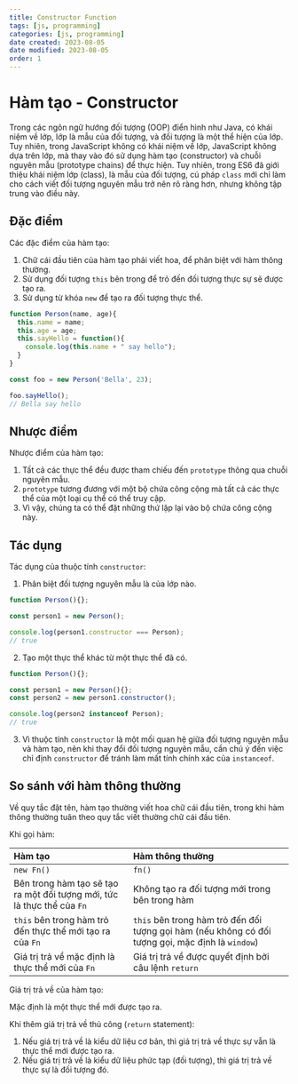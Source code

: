 ```yaml
---
title: Constructor Function
tags: [js, programming]
categories: [js, programming]
date created: 2023-08-05
date modified: 2023-08-05
order: 1
---
```


# Hàm tạo - Constructor

Trong các ngôn ngữ hướng đối tượng (OOP) điển hình như Java, có khái niệm về lớp, lớp là mẫu của đối tượng, và đối tượng là một thể hiện của lớp. Tuy nhiên, trong JavaScript không có khái niệm về lớp, JavaScript không dựa trên lớp, mà thay vào đó sử dụng hàm tạo (constructor) và chuỗi nguyên mẫu (prototype chains) để thực hiện. Tuy nhiên, trong ES6 đã giới thiệu khái niệm lớp (class), là mẫu của đối tượng, cú pháp `class` mới chỉ làm cho cách viết đối tượng nguyên mẫu trở nên rõ ràng hơn, nhưng không tập trung vào điều này.

## Đặc điểm

Các đặc điểm của hàm tạo:

1. Chữ cái đầu tiên của hàm tạo phải viết hoa, để phân biệt với hàm thông thường.
2. Sử dụng đối tượng `this` bên trong để trỏ đến đối tượng thực sự sẽ được tạo ra.
3. Sử dụng từ khóa `new` để tạo ra đối tượng thực thể.

```js
function Person(name, age){
  this.name = name;
  this.age = age;
  this.sayHello = function(){
    console.log(this.name + " say hello");
  }
}

const foo = new Person('Bella', 23);

foo.sayHello();
// Bella say hello
```

## Nhược điểm

Nhược điểm của hàm tạo:

1. Tất cả các thực thể đều được tham chiếu đến `prototype` thông qua chuỗi nguyên mẫu.
2. `prototype` tương đương với một bộ chứa công cộng mà tất cả các thực thể của một loại cụ thể có thể truy cập.
3. Vì vậy, chúng ta có thể đặt những thứ lặp lại vào bộ chứa công cộng này.

## Tác dụng

Tác dụng của thuộc tính `constructor`:

1. Phân biệt đối tượng nguyên mẫu là của lớp nào.

```js
function Person(){};

const person1 = new Person();

console.log(person1.constructor === Person);
// true
```

2. Tạo một thực thể khác từ một thực thể đã có.

```js
function Person(){};

const person1 = new Person(){};
const person2 = new person1.constructor();

console.log(person2 instanceof Person);
// true
```

3. Vì thuộc tính `constructor` là một mối quan hệ giữa đối tượng nguyên mẫu và hàm tạo, nên khi thay đổi đối tượng nguyên mẫu, cần chú ý đến việc chỉ định `constructor` để tránh làm mất tính chính xác của `instanceof`.

## So sánh với hàm thông thường

Về quy tắc đặt tên, hàm tạo thường viết hoa chữ cái đầu tiên, trong khi hàm thông thường tuân theo quy tắc viết thường chữ cái đầu tiên.

Khi gọi hàm:

| Hàm tạo                                         | Hàm thông thường                                              |
| :---------------------------------------------- | :------------------------------------------------------------ |
| `new Fn()`                                     | `fn()`                                                       |
| Bên trong hàm tạo sẽ tạo ra một đối tượng mới, tức là thực thể của `Fn` | Không tạo ra đối tượng mới trong bên trong hàm                 |
| `this` bên trong hàm trỏ đến thực thể mới tạo ra của `Fn` | `this` bên trong hàm trỏ đến đối tượng gọi hàm (nếu không có đối tượng gọi, mặc định là `window`) |
| Giá trị trả về mặc định là thực thể mới của `Fn` | Giá trị trả về được quyết định bởi câu lệnh `return`             |

Giá trị trả về của hàm tạo:

Mặc định là một thực thể mới được tạo ra.

Khi thêm giá trị trả về thủ công (`return` statement):

1. Nếu giá trị trả về là kiểu dữ liệu cơ bản, thì giá trị trả về thực sự vẫn là thực thể mới được tạo ra.
2. Nếu giá trị trả về là kiểu dữ liệu phức tạp (đối tượng), thì giá trị trả về thực sự là đối tượng đó.
